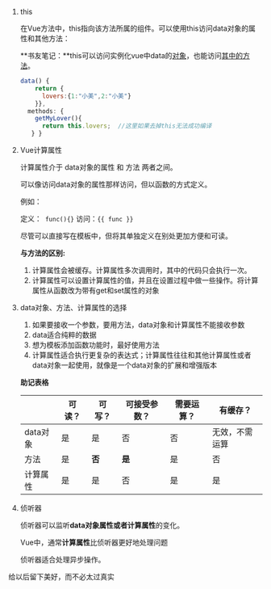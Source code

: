 1. this

   在Vue方法中，this指向该方法所属的组件。可以使用this访问data对象的属性和其他方法：

    **书友笔记：**this可以访问实例化vue中data的<u>对象</u>，也能访问<u>其中的方法</u>。 

   ```javascript
   data() {
       return {
         lovers:{1:"小美",2:"小美"}
       }},
     methods: {
       getMyLover(){
         return this.lovers;  //这里如果去掉this无法成功编译
      } }
   ```

2. Vue计算属性

   计算属性介于 data对象的属性 和 方法 两者之间。

   可以像访问data对象的属性那样访问，但以函数的方式定义。

   例如：

   定义：` func(){}` 访问：`{{ func }}`

   尽管可以直接写在模板中，但将其单独定义在别处更加方便和可读。

   **与方法的区别:**

   1. 计算属性会被缓存。计算属性多次调用时，其中的代码只会执行一次。
   2. 计算属性可以设置计算属性的值，并且在设置过程中做一些操作。将计算属性从函数改为带有get和set属性的对象

3. data对象、方法、计算属性的选择

   1. 如果要接收一个参数，要用方法，data对象和计算属性不能接收参数
   2. data适合纯粹的数据
   3. 想为模板添加函数功能时，最好使用方法
   4. 计算属性适合执行更复杂的表达式；计算属性往往和其他计算属性或者data对象一起使用，就像是一个data对象的扩展和增强版本

   **助记表格** 

   |          | 可读？ | 可写？ | 可接受参数？ | 需要运算？ | 有缓存？       |
   | -------- | ------ | ------ | ------------ | ---------- | -------------- |
   | data对象 | 是     | 是     | 否           | 否         | 无效，不需运算 |
   | 方法     | 是     | **否** | **是**       | 是         | 否             |
   | 计算属性 | 是     | 是     | 否           | 是         | 是             |

4. 侦听器

   侦听器可以监听**data对象属性或者计算属性**的变化。

   Vue中，通常**计算属性**比侦听器更好地处理问题

   侦听器适合处理异步操作。

 
    


   
给以后留下美好，而不必太过真实